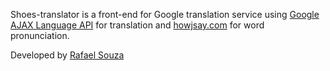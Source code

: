 Shoes-translator is a front-end for Google translation service using [Google AJAX Language API](http://code.google.com/apis/ajaxlanguage/) for translation and [howjsay.com](http://howjsay.com/) for word pronunciation.

Developed by [Rafael Souza](http://rafaelss.com/ "Rafael Souza - Desenvolvimento Web")

